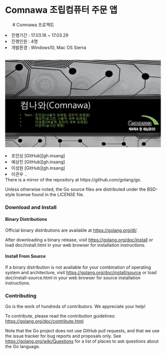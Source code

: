# Comnawa 조립컴퓨터 주문 앱

<ul># Comnawa 프로젝트</ul>
 <li>진행기간 : 17.03.16 ~ 17.03.29</li>
 <li>진행인원 : 4명</li>
 <li>개발환경 : Windows10, Mac OS Sierra</li>
 <br>

![Comnawa image](readme/comnawa.jpg)

<li>조인상 [GitHub][gh.insang]</li>
<li>예상진 [GitHub][gh.insang]</li>
<li>이성원 [GitHub][gh.insang]</li>
<li>이관우 ..</li>
There is a mirror of the repository at https://github.com/golang/go.

Unless otherwise noted, the Go source files are distributed under the
BSD-style license found in the LICENSE file.

### Download and Install

#### Binary Distributions

Official binary distributions are available at https://golang.org/dl/.

After downloading a binary release, visit https://golang.org/doc/install
or load doc/install.html in your web browser for installation
instructions.

#### Install From Source

If a binary distribution is not available for your combination of
operating system and architecture, visit
https://golang.org/doc/install/source or load doc/install-source.html
in your web browser for source installation instructions.

### Contributing

Go is the work of hundreds of contributors. We appreciate your help!

To contribute, please read the contribution guidelines:
	https://golang.org/doc/contribute.html

Note that the Go project does not use GitHub pull requests, and that
we use the issue tracker for bug reports and proposals only. See
https://golang.org/wiki/Questions for a list of places to ask
questions about the Go language.

[gh.sangjin]: https://github.com/sangjin0309
[gh.sungwon]: https://github.com/tjddnjs625
[gh.insang]: https://github.com/insangwabcho
[stackoverflow.insang]: https://stackoverflow.com/users/8349800/%EC%A1%B0%EC%9D%B8%EC%83%81
